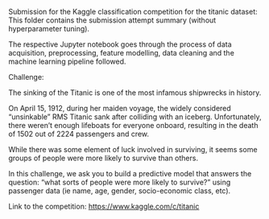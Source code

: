  Submission for the Kaggle classification competition for the titanic dataset: This folder contains the submission attempt summary (without hyperparameter tuning).

 The respective Jupyter notebook goes through the process of data acquisition, preprocessing, feature modelling, data cleaning and the machine learning pipeline followed.

Challenge:

The sinking of the Titanic is one of the most infamous shipwrecks in history.

On April 15, 1912, during her maiden voyage, the widely considered “unsinkable” RMS Titanic sank after colliding with an iceberg. Unfortunately, there weren’t enough lifeboats for everyone onboard, resulting in the death of 1502 out of 2224 passengers and crew.

While there was some element of luck involved in surviving, it seems some groups of people were more likely to survive than others.

In this challenge, we ask you to build a predictive model that answers the question: “what sorts of people were more likely to survive?” using passenger data (ie name, age, gender, socio-economic class, etc).

Link to the competition: https://www.kaggle.com/c/titanic
